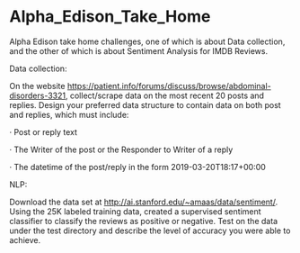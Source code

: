 # Alpha_Edison_Take_Home
Alpha Edison take home challenges, one of which is about Data collection, and the other of which is about Sentiment Analysis for IMDB Reviews. 

 

Data collection:

On the website https://patient.info/forums/discuss/browse/abdominal-disorders-3321, collect/scrape data on the most recent 20 posts and replies.  Design your preferred data structure to contain data on both post and replies, which must include:

·         Post or reply text

·         The Writer of the post or the Responder to Writer of a reply

·         The datetime of the post/reply in the form 2019-03-20T18:17+00:00
 
 

NLP:
 
Download the data set at http://ai.stanford.edu/~amaas/data/sentiment/.  Using the 25K labeled training data, created a supervised sentiment classifier to classify the reviews as positive or negative.  Test on the data under the test directory and describe the level of accuracy you were able to achieve.

 

